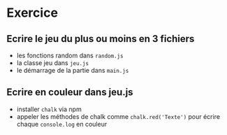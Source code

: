 # Exercice

## Ecrire le jeu du plus ou moins en 3 fichiers

* les fonctions random dans `random.js`
* la classe jeu dans `jeu.js`
* le démarrage de la partie dans `main.js`

## Ecrire en couleur dans jeu.js

* installer `chalk` via npm
* appeler les méthodes de chalk comme `chalk.red('Texte')` pour écrire chaque `console.log` en couleur